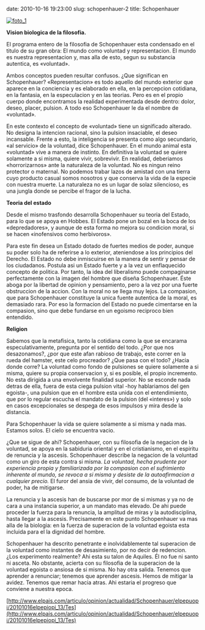 date: 2010-10-16 19:23:00
slug: schopenhauer-2
title: Schopenhauer

    

[![foto_1][1]][1]

**Vision biologica de la filosofia.**

El programa entero de la filosofia de Schopenhauer esta condensado en el titulo de su gran obra: El mundo como voluntad y representacion. El mundo es nuestra representacion y, mas alla de esto, segun su substancia autentica, es «voluntad».

Ambos conceptos pueden resultar confusos. ¿Que significan en Schopenhauer? «Representacion» es todo aquello del mundo exterior que aparece en la conciencia y es elaborado en ella, en la percepcion cotidiana, en la fantasia, en la especulacion y en las teorias. Pero es en el propio cuerpo donde encontramos la realidad experimentada desde dentro: dolor, deseo, placer, pulsion. A todo eso Schopenhauer le da el nombre de «voluntad».

En este contexto el concepto de «voluntad» tiene un significado alterado. No designa la intencion racional, sino la pulsion insaciable, el deseo incansable. Frente a esto, la inteligencia se presenta como algo secundario, «al servicio» de la voluntad, dice Schopenhauer. En el mundo animal esta «voluntad» vive a manera de instinto. En definitiva la voluntad se quiere solamente a si misma, quiere vivir, sobrevivir. En realidad, deberiamos «horrorizarnos» ante la naturaleza de la voluntad. No es ningun reino protector o maternal. No podemos trabar lazos de amistad con una tierra cuyo producto casual somos nosotros y que conserva la vida de la especie con nuestra muerte. La naturaleza no es un lugar de solaz silencioso, es una jungla donde se percibe el fragor de la lucha.

**Teoria del estado**

Desde el mismo trasfondo desarrolla Schopenhauer su teoria del Estado, para lo que se apoya en Hobbes. El Estado pone un bozal en la boca de los «depredadores», y aunque de esta forma no mejora su condicion moral, si se hacen «inofensivos como herbivoros».

Para este fin desea un Estado dotado de fuertes medios de poder, aunque su poder solo ha de referirse a lo exterior, ateniendose a los principios del Derecho. El Estado no debe inmiscuirse en la manera de sentir y pensar de los ciudadanos. Postula asi un Estado fuerte y a la vez un enflaquecido concepto de politica. Por tanto, la idea del liberalismo puede compaginarse perfectamente con la imagen del hombre que diseña Schopenhauer. Éste aboga por la libertad de opinion y pensamiento, pero a la vez por una fuerte obstruccion de la accion. Con la moral no se llega muy lejos. La compasion, que para Schopenhauer constituye la unica fuente autentica de la moral, es demasiado rara. Por eso la formacion del Estado no puede cimentarse en la compasion, sino que debe fundarse en un egoismo reciproco bien entendido.

**Religion**

Sabemos que la metafisica, tanto la cotidiana como la que se encarama especulativamente, pregunta por el sentido del todo. ¿Por que nos desazonamos?, ¿por que este afan rabioso de trabajo, este correr en la rueda del hamster, este celo procreador? ¿Que pasa con el todo? ¿Hacia donde corre? La voluntad como fondo de pulsiones se quiere solamente a si misma, quiere su propia conservacion y, si es posible, el propio incremento. No esta dirigida a una envolvente finalidad superior. No se esconde nada detras de ella, fuera de esta ciega pulsion vital -hoy hablariamos del gen egoista-, una pulsion que en el hombre esta unida con el entendimiento, que por lo regular escucha el mandato de la pulsion (del «interes») y solo en casos excepcionales se despega de esos impulsos y mira desde la distancia.

Para Schopenhauer la vida se quiere solamente a si misma y nada mas. Estamos solos. El cielo se encuentra vacio.

¿Que se sigue de ahi? Schopenhauer, con su filosofia de la negacion de la voluntad, se apoya en la sabiduria oriental y en el cristianismo, en el espiritu de renuncia y la ascesis. Schopenhauer describe la negacion de la voluntad como un giro de esta contra si misma. _La voluntad, hecha prudente por experiencia propia y familiarizada por la compasion con el sufrimiento inherente al mundo, se revoca a si misma y desiste de la autoafirmacion a cualquier precio._ El furor del ansia de vivir, del consumo, de la voluntad de poder, ha de mitigarse.

La renuncia y la ascesis han de buscarse por mor de si mismas y ya no de cara a una instancia superior, a un mandato mas elevado. De ahi puede proceder la fuerza para la renuncia, la amplitud de miras y la autodisciplina, hasta llegar a la ascesis. Precisamente en este punto Schopenhauer va mas alla de la biologia: en la fuerza de superacion de la voluntad egoista esta incluida para el la dignidad del hombre.

Schopenhauer ha descrito penetrante e inolvidablemente tal superacion de la voluntad como instantes de desasimiento, por no decir de redencion. ¿Los experimento realmente? Ahi esta su talon de Aquiles. Él no fue ni santo ni asceta.  No obstante, acierta con su filosofia de la superacion de la voluntad egoista o ansiosa de si misma. No hay otra salida. Tenemos que aprender a renunciar; tenemos que aprender ascesis. Hemos de mitigar la avidez. Tenemos que remar hacia atras. Ahi estaria el progreso que conviene a nuestra epoca.

[http://www.elpais.com/articulo/opinion/actualidad/Schopenhauer/elpepuopi/20101016elpepiopi_13/Tes](http://www.elpais.com/articulo/opinion/actualidad/Schopenhauer/elpepuopi/20101016elpepiopi_13/Tes)

  

[1]: file:///Users/jjdenis/jjdenis.github.com/static/2010-10-16-schopenhauer-2_foto1.jpg
